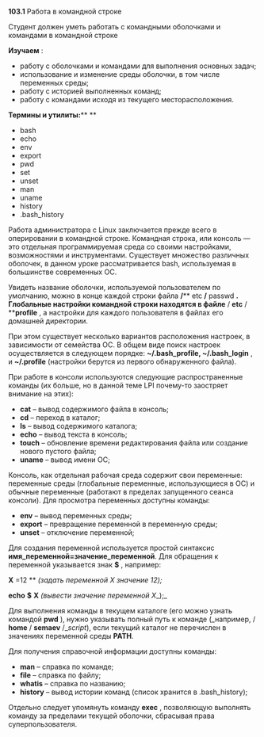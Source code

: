 **103.1** Работа в командной строке

Студент должен уметь работать с командными оболочками и командами в командной строке

**Изучаем** :

- работу с оболочками и командами для выполнения основных задач;
- использование и изменение среды оболочки, в том числе переменных среды;
- работу с историей выполненных команд;
- работу с командами исходя из текущего месторасположения.

**Термины и утилиты:****        **

- bash
- echo
- env
- export
- pwd
- set
- unset
- man
- uname
- history
- .bash\_history

Работа администратора с Linux заключается прежде всего в оперировании в командной строке. Командная строка, или консоль — это отдельная программируемая среда со своими настройками, возможностями и инструментами. Существует множество различных оболочек, в данном уроке рассматривается bash, используемая в большинстве современных ОС.

Увидеть название оболочки, используемой пользователем по умолчанию, можно в конце каждой строки файла **/**** etc ****/**** passwd **. Глобальные настройки командной строки находятся в файле** / ****etc**** / ****profile** , а настройки для каждого пользователя в файлах его домашней директории.

При этом существует несколько вариантов расположения настроек, в зависимости от семейства ОС. В общем виде поиск настроек осуществляется в следующем порядке:   **~/.bash\_profile, ~/.bash\_login** , и **~/.profile** (настройки берутся из первого обнаруженного файла).

При работе в консоли используются следующие распространенные команды (их больше, но в данной теме LPI почему-то заостряет внимание на этих):

- **cat**          –  вывод содержимого файла в консоль;
- **cd**         – переход в каталог;
- **ls**         – вывод содержимого каталога;
- **echo**         – вывод текста в консоль;
- **touch**         – обновление времени редактирования файла или создание нового пустого файла;
- **uname** – вывод имени ОС;

Консоль, как отдельная рабочая среда содержит свои переменные: переменные среды (глобальные переменные, использующиеся в ОС) и обычные переменные (работают в пределах запущенного сеанса консоли). Для просмотра переменных доступны команды:

- **env** – вывод переменных среды;
- **export** – превращение переменной в переменную среды;
- **unset** – отключение переменной;

Для создания переменной используется простой синтаксис **имя\_переменной=значение\_переменной**. Для обращения к переменной указывается знак **$** , например:

**X** =12               ** _(задать переменной_ _X_ _значение 12);_

**echo**   **$** **X**                _(вывести значение переменной_ _X__);_

Для выполнения команды в текущем каталоге (его можно узнать командой **pwd** ), нужно указывать полный путь к команде (_например, / __home__ / __semaev__ /__script_), если текущий каталог не перечислен в значениях переменной среды **PATH**.

Для получения справочной информации доступны команды:

- **man**         – справка по команде;
- **file**         – справка по файлу;
- **whatis** – справка по названию;
- **history** – вывод истории команд (список хранится в .bash\_history);

Отдельно следует упомянуть команду **exec** , позволяющую выполнять команду за пределами текущей оболочки, сбрасывая права суперпользователя.
